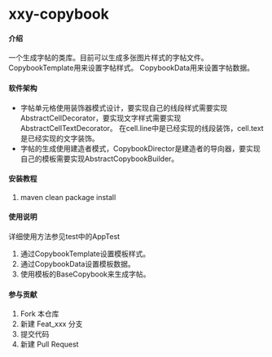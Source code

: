 # xxy-copybook

#### 介绍
一个生成字帖的类库。目前可以生成多张图片样式的字帖文件。
CopybookTemplate用来设置字帖样式。
CopybookData用来设置字帖数据。

#### 软件架构
- 字帖单元格使用装饰器模式设计，要实现自己的线段样式需要实现AbstractCellDecorator，要实现文字样式需要实现AbstractCellTextDecorator。
在cell.line中是已经实现的线段装饰，cell.text是已经实现的文字装饰。
- 字帖的生成使用建造者模式，CopybookDirector是建造者的导向器，要实现自己的模板需要实现AbstractCopybookBuilder。

#### 安装教程

1.  maven clean package install

#### 使用说明
详细使用方法参见test中的AppTest

1. 通过CopybookTemplate设置模板样式。
2. 通过CopybookData设置模板数据。
3. 使用模板的BaseCopybook来生成字帖。

#### 参与贡献

1.  Fork 本仓库
2.  新建 Feat_xxx 分支
3.  提交代码
4.  新建 Pull Request